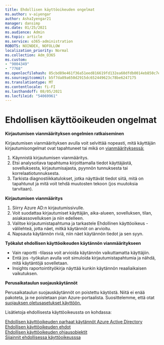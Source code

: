 ```yaml
---
title: Ehdollisen käyttöoikeuden ongelmat
ms.author: v-aiyengar
author: AshaIyengar21
manager: dansimp
ms.date: 01/25/2021
ms.audience: Admin
ms.topic: article
ms.service: o365-administration
ROBOTS: NOINDEX, NOFOLLOW
localization_priority: Normal
ms.collection: Adm_O365
ms.custom:
- "9004349"
- "7768"
ms.openlocfilehash: 85cbd89e461f36a51eed816619fd132ea60dfdb0014eb850c7ec3f38d41e1ca2
ms.sourcegitcommit: b5f7da89a650d2915dc652449623c78be6247175
ms.translationtype: MT
ms.contentlocale: fi-FI
ms.lasthandoff: 08/05/2021
ms.locfileid: "54069961"
---
```

# <a name="conditional-access-issues"></a>Ehdollisen käyttöoikeuden ongelmat

**Kirjautumisen vianmäärityksen ongelmien ratkaiseminen**

Kirjautumisen vianmäärityksen avulla voit selvittää nopeasti, mitä käyttäjän kirjautumisongelmat ovat tapahtuneet tai mikä on [vianmäärityksessä:](https://portal.azure.com/#blade/Microsoft_AAD_IAM/ActiveDirectoryMenuBlade/diagnose/symptomId/ms_aad_dxp_signin_caDiagnoseAndSolveSummarySymptom)

1. Käynnistä kirjautumisen vianmääritys.
1. Etsi analysoitava tapahtuma kirjoittamalla tiedot käyttäjästä, sovelluksesta, kirjautumisajasta, pyynnön tunnuksesta tai korrelaatiotunnuksesta.
1. Tarkista diagnostiikkatulokset, jotka näyttävät tiedot siitä, mitä on tapahtunut ja mitä voit tehdä muutosten tekoon (jos muutoksia tarvitaan).

**Kirjautumisen vianmääritys** 

1. Siirry Azure AD:n kirjautumissivulle.
1. Voit suodattaa kirjautumiset käyttäjän, aika-alueen, sovelluksen, tilan, asiakassovelluksen ja niin edelleen.
1. Valitse kirjautumistapahtuma ja tarkastele Ehdollinen käyttöoikeus -välilehteä, jotta näet, mitkä käytännöt on arvioitu.
1. Napsauta käytännön riviä, niin näet käytännön tiedot ja sen syyn.

**Työkalut ehdollisen käyttöoikeuden käytännön vianmääritykseen**

- Vain raportti -tilassa voit arvioida käytännön vaikuttamatta käyttäjiin.
- Entä jos -työkalun avulla voit simuloida kirjautumistapahtumia ja nähdä, mitä käytäntöjä sovelletaan.
- Insights raportointityökirja näyttää kunkin käytännön reaaliaikaisen vaikutuksen.

**Perusaikataulun suojauskäytännöt**

Perusaikataulun suojauskäytännöt on poistettu käytöstä. Niitä ei enää pakoteta, ja ne poistetaan pian Azure-portaalista. Suosittelemme, että otat [suojauksen oletusasetukset käyttöön.](https://docs.microsoft.com/azure/active-directory/fundamentals/concept-fundamentals-security-defaults)

Lisätietoja ehdollisesta käyttöoikeussta on kohdassa:

[Ehdollisen käyttöoikeuden parhaat käytännöt Azure Active Directory](https://docs.microsoft.com/azure/active-directory/conditional-access/best-practices)  
 [Ehdollisen käyttöoikeuden ehdot](https://docs.microsoft.com/azure/active-directory/conditional-access/best-practices)  
 [Ehdollisen käyttöoikeuden ohjausobjektit](https://docs.microsoft.com/azure/active-directory/conditional-access/controls)  
 [Sijainnit ehdollisessa käyttöoikeusssa](https://docs.microsoft.com/azure/active-directory/conditional-access/location-condition)
